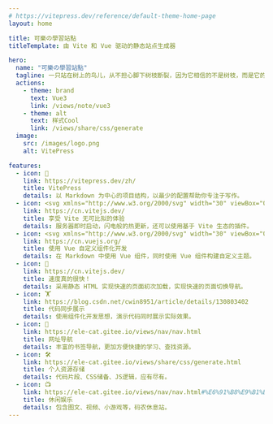 ```yaml
---
# https://vitepress.dev/reference/default-theme-home-page
layout: home

title: 可樂の學習站點
titleTemplate: 由 Vite 和 Vue 驱动的静态站点生成器

hero:
  name: "可樂の學習站點"
  tagline: 一只站在树上的鸟儿，从不担心脚下树枝断裂，因为它相信的不是树枝，而是它的翅膀。
  actions:
    - theme: brand
      text: Vue3
      link: /views/note/vue3
    - theme: alt
      text: 样式Cool
      link: /views/share/css/generate
  image:
    src: /images/logo.png
    alt: VitePress

features:
  - icon: 📝
    link: https://vitepress.dev/zh/
    title: VitePress
    details: 以 Markdown 为中心的项目结构，以最少的配置帮助你专注于写作。
  - icon: <svg xmlns="http://www.w3.org/2000/svg" width="30" viewBox="0 0 256 256.32"><defs><linearGradient id="a" x1="-.828%" x2="57.636%" y1="7.652%" y2="78.411%"><stop offset="0%" stop-color="#41D1FF"/><stop offset="100%" stop-color="#BD34FE"/></linearGradient><linearGradient id="b" x1="43.376%" x2="50.316%" y1="2.242%" y2="89.03%"><stop offset="0%" stop-color="#FFEA83"/><stop offset="8.333%" stop-color="#FFDD35"/><stop offset="100%" stop-color="#FFA800"/></linearGradient></defs><path fill="url(#a)" d="M255.153 37.938 134.897 252.976c-2.483 4.44-8.862 4.466-11.382.048L.875 37.958c-2.746-4.814 1.371-10.646 6.827-9.67l120.385 21.517a6.537 6.537 0 0 0 2.322-.004l117.867-21.483c5.438-.991 9.574 4.796 6.877 9.62Z"/><path fill="url(#b)" d="M185.432.063 96.44 17.501a3.268 3.268 0 0 0-2.634 3.014l-5.474 92.456a3.268 3.268 0 0 0 3.997 3.378l24.777-5.718c2.318-.535 4.413 1.507 3.936 3.838l-7.361 36.047c-.495 2.426 1.782 4.5 4.151 3.78l15.304-4.649c2.372-.72 4.652 1.36 4.15 3.788l-11.698 56.621c-.732 3.542 3.979 5.473 5.943 2.437l1.313-2.028 72.516-144.72c1.215-2.423-.88-5.186-3.54-4.672l-25.505 4.922c-2.396.462-4.435-1.77-3.759-4.114l16.646-57.705c.677-2.35-1.37-4.583-3.769-4.113Z"/></svg>
    link: https://cn.vitejs.dev/
    title: 享受 Vite 无可比拟的体验
    details: 服务器即时启动，闪电般的热更新，还可以使用基于 Vite 生态的插件。
  - icon: <svg xmlns="http://www.w3.org/2000/svg" width="30" viewBox="0 0 256 220.8"><path fill="#41B883" d="M204.8 0H256L128 220.8 0 0h97.92L128 51.2 157.44 0h47.36Z"/><path fill="#41B883" d="m0 0 128 220.8L256 0h-51.2L128 132.48 50.56 0H0Z"/><path fill="#35495E" d="M50.56 0 128 133.12 204.8 0h-47.36L128 51.2 97.92 0H50.56Z"/></svg>
    link: https://cn.vuejs.org/
    title: 使用 Vue 自定义组件化开发
    details: 在 Markdown 中使用 Vue 组件，同时使用 Vue 组件构建自定义主题。
  - icon: 🚀
    link: https://cn.vitejs.dev/
    title: 速度真的很快！
    details: 采用静态 HTML 实现快速的页面初次加载，实现快速的页面切换导航。
  - icon: 🏋️
    link: https://blog.csdn.net/cwin8951/article/details/130803402
    title: 代码同步展示
    details: 使用组件化开发思想，演示代码同时展示实际效果。
  - icon: 📇
    link: https://ele-cat.gitee.io/views/nav/nav.html
    title: 网址导航
    details: 丰富的书签导航，更加方便快捷的学习、查找资源。
  - icon: 🛠️
    link: https://ele-cat.gitee.io/views/share/css/generate.html
    title: 个人资源存储
    details: 代码片段、CSS储备、JS逻辑，应有尽有。
  - icon: 📺
    link: https://ele-cat.gitee.io/views/nav/nav.html#%E6%91%B8%E9%B1%BC%E4%B8%93%E7%94%A8
    title: 休闲娱乐
    details: 包含图文、视频、小游戏等，码农休息站。
---
```


<!-- @include: ./views/md/home.md -->
